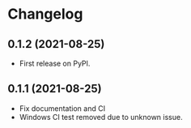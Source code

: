 # Changelog

## 0.1.2 (2021-08-25)

* First release on PyPI.

## 0.1.1 (2021-08-25)

* Fix documentation and CI
* Windows CI test removed due to unknown issue.
